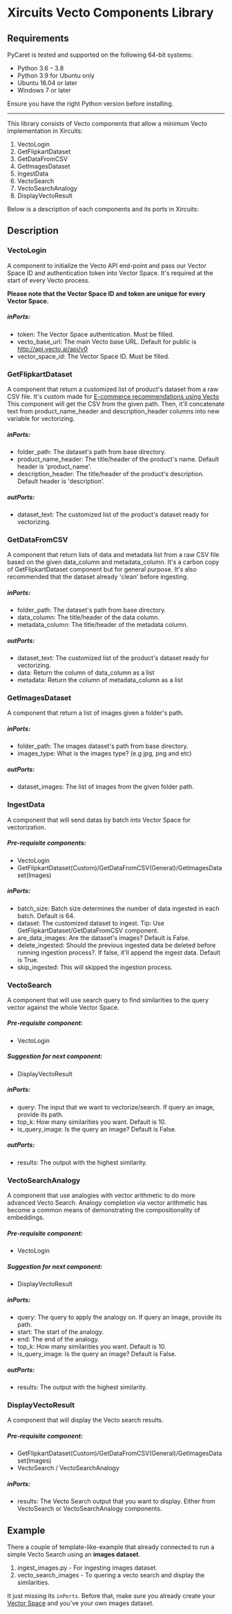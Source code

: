 # Xircuits Vecto Components Library

## Requirements

PyCaret is tested and supported on the following 64-bit systems:
- Python 3.6 – 3.8
- Python 3.9 for Ubuntu only
- Ubuntu 16.04 or later
- Windows 7 or later

Ensure you have the right Python version before installing.

--- 

This library consists of Vecto components that allow a minimum Vecto implementation in Xircuits:

1. VectoLogin
2. GetFlipkartDataset 
3. GetDataFromCSV 
4. GetImagesDataset 
5. IngestData
6. VectoSearch
7. VectoSearchAnalogy
8. DisplayVectoResult

Below is a description of each components and its ports in Xircuits:

## Description
### VectoLogin

A component to initialize the Vecto API end-point and pass our Vector Space ID and authentication token into Vector Space. It's required at the start of every Vecto process.

**Please note that the Vector Space ID and token are unique for every Vector Space.**

##### inPorts:
- token: The Vector Space authentication. Must be filled.
- vecto_base_url: The main Vecto base URL. Default for public is http://api.vecto.ai/api/v0
- vector_space_id: The Vector Space ID. Must be filled.

### GetFlipkartDataset

A component that return a customized list of product's dataset from a raw CSV file.
It's custom made for [E-commerce recommendations using Vecto](https://docs.vecto.ai/docs/tutorial/tutorial_ecommerce/#dataset)
This component will get the CSV from the given path. Then, it'll concatenate text from product_name_header and description_header columns into new variable for vectorizing.

##### inPorts:
- folder_path: The dataset's path from base directory.
- product_name_header: The title/header of the product's name. Default header is 'product_name'.
- description_header: The title/header of the product's description. Default header is 'description'.

##### outPorts:
- dataset_text: The customized list of the product's dataset ready for vectorizing.

### GetDataFromCSV

A component that return lists of data and metadata list from a raw CSV file based on the given data_column and metadata_column. 
It's a carbon copy of GetFlipkartDataset component but for general purpose. 
It's also recommended that the dataset already 'clean' before ingesting.

##### inPorts:
- folder_path: The dataset's path from base directory.
- data_column: The title/header of the data column. 
- metadata_column: The title/header of the metadata column. 

##### outPorts:
- dataset_text: The customized list of the product's dataset ready for vectorizing.
- data: Return the column of data_column as a list
- metadata: Return the column of metadata_column as a list

### GetImagesDataset

A component that return a list of images given a folder's path.

##### inPorts:
- folder_path: The images dataset's path from base directory.
- images_type: What is the images type? (e.g jpg, png and etc)

##### outPorts:
- dataset_images: The list of images from the given folder path.

### IngestData

A component that will send datas by batch into Vector Space for vectorization.

##### Pre-requisite components:
- VectoLogin
- GetFlipkartDataset(Custom)/GetDataFromCSV(General)/GetImagesDataset(Images)

##### inPorts:
- batch_size: Batch size determines the number of data ingested in each batch. Default is 64.
- dataset: The customized dataset to ingest. Tip: Use GetFlipkartDataset/GetDataFromCSV component.
- are_data_images: Are the dataset's images? Default is False.
- delete_ingested: Should the previous ingested data be deleted before running ingestion process?. If false, it'll append the ingest data. Default is True.
- skip_ingested: This will skipped the ingestion process.

### VectoSearch

A component that will use search query to find similarities to the query vector against the whole Vector Space.

##### Pre-requisite component:
- VectoLogin

##### Suggestion for next component:
- DisplayVectoResult

##### inPorts:
- query: The input that we want to vectorize/search. If query an image, provide its path.
- top_k: How many similarities you want. Default is 10.
- is_query_image: Is the query an image? Default is False.

##### outPorts:
- results: The output with the highest similarity.

### VectoSearchAnalogy

A component that use analogies with vector arithmetic to do more advanced Vecto Search. 
Analogy completion via vector arithmetic has become a common means of demonstrating the compositionality of embeddings. 

##### Pre-requisite component:
- VectoLogin

##### Suggestion for next component:
- DisplayVectoResult

##### inPorts:
- query: The query to apply the analogy on. If query an image, provide its path.
- start: The start of the analogy.
- end: The end of the analogy.
- top_k: How many similarities you want. Default is 10.
- is_query_image: Is the query an image? Default is False.

##### outPorts:
- results: The output with the highest similarity.

### DisplayVectoResult

A component that will display the Vecto search results.

##### Pre-requisite component:
- GetFlipkartDataset(Custom)/GetDataFromCSV(General)/GetImagesDataset(Images)
- VectoSearch / VectoSearchAnalogy

##### inPorts:
- results: The Vecto Search output that you want to display. Either from VectoSearch or VectoSearchAnalogy components.

## Example

There a couple of template-like-example that already connected to run a simple Vecto Search using an **images dataset**. 

1. ingest_images.py - For ingesting images dataset.
2. vecto_search_images - To quering a vecto search and display the similarities.

It just missing  its `inPorts`. Before that, make sure you already create your [Vector Space](https://docs.vecto.ai/docs/tutorial/hello_world#make-a-vector-space) and you've your own images dataset.